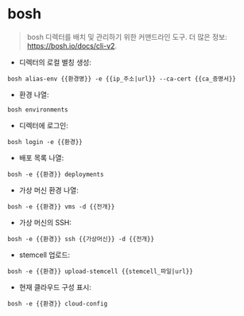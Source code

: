 # bosh

> bosh 디렉터를 배치 및 관리하기 위한 커맨드라인 도구.
> 더 많은 정보: <https://bosh.io/docs/cli-v2>.

- 디렉터의 로컬 별칭 생성:

`bosh alias-env {{환경명}} -e {{ip_주소|url}} --ca-cert {{ca_증명서}}`

- 환경 나열:

`bosh environments`

- 디렉터에 로그인:

`bosh login -e {{환경}}`

- 배포 목록 나열:

`bosh -e {{환경}} deployments`

- 가상 머신 환경 나열:

`bosh -e {{환경}} vms -d {{전개}}`

- 가상 머신의 SSH:

`bosh -e {{환경}} ssh {{가상머신}} -d {{전개}}`

- stemcell 업로드:

`bosh -e {{환경}} upload-stemcell {{stemcell_파일|url}}`

- 현재 클라우드 구성 표시:

`bosh -e {{환경}} cloud-config`
